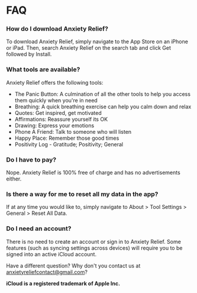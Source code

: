 # FAQ

### How do I download Anxiety Relief?
To download Anxiety Relief, simply navigate to the App Store on an iPhone or iPad. Then, search Anxiety Relief on the search tab and click Get followed by Install.

### What tools are available?
Anxiety Relief offers the following tools:
- The Panic Button: A culmination of all the other tools to help you access them quickly when you're in need
- Breathing: A quick breathing exercise can help you calm down and relax
- Quotes: Get inspired, get motivated
- Affirmations: Reassure yourself its OK
- Drawing: Express your emotions
- Phone A Friend: Talk to someone who will listen
- Happy Place: Remember those good times
- Positivity Log - Gratitude; Positivity; General

### Do I have to pay?
Nope. Anxiety Relief is 100% free of charge and has no advertisements either.

### Is there a way for me to reset all my data in the app?
If at any time you would like to, simply navigate to About > Tool Settings > General > Reset All Data.

### Do I need an account?
There is no need to create an account or sign in to Anxiety Relief. Some features (such as syncing settings across devices) will require you to be signed into an active iCloud account.

Have a different question? Why don't you contact us at anxietyreliefcontact@gmail.com?

**iCloud is a registered trademark of Apple Inc.**
